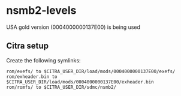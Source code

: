# nsmb2-levels
USA gold version (0004000000137E00) is being used

## Citra setup
Create the following symlinks:
```
rom/exefs/ to $CITRA_USER_DIR/load/mods/0004000000137E00/exefs/  
rom/exheader.bin to $CITRA_USER_DIR/load/mods/0004000000137E00/exheader.bin  
rom/romfs/ to $CITRA_USER_DIR/sdmc/nsmb2/
```
